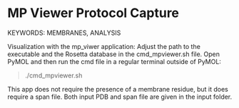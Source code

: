 MP Viewer Protocol Capture
==========================
KEYWORDS: MEMBRANES, ANALYSIS

Visualization with the mp_viwer application: Adjust the path to the executable and the Rosetta
database in the cmd_mpviewer.sh file. Open PyMOL and then run the cmd file in a regular terminal outside of PyMOL:
        
   > ./cmd_mpviewer.sh
        
This app does not require the presence of a membrane residue, but it does require a span file.
Both input PDB and span file are given in the input folder. 
        
